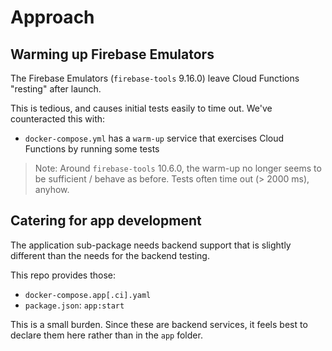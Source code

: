 # Approach


## Warming up Firebase Emulators

The Firebase Emulators (`firebase-tools` 9.16.0) leave Cloud Functions "resting" after launch.

This is tedious, and causes initial tests easily to time out. We've counteracted this with:

- `docker-compose.yml` has a `warm-up` service that exercises Cloud Functions by running some tests

>Note: Around `firebase-tools` 10.6.0, the warm-up no longer seems to be sufficient / behave as before. Tests often time out (> 2000 ms), anyhow.


## Catering for app development

The application sub-package needs backend support that is slightly different than the needs for the backend testing.

This repo provides those:

- `docker-compose.app[.ci].yaml`
- `package.json`: `app:start`

This is a small burden. Since these are backend services, it feels best to declare them here rather than in the `app` folder.
